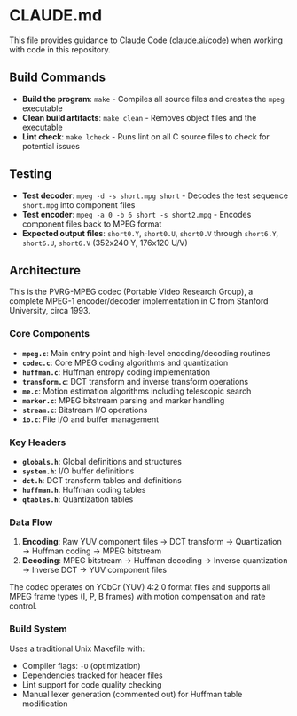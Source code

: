 # CLAUDE.md

This file provides guidance to Claude Code (claude.ai/code) when working with code in this repository.

## Build Commands

- **Build the program**: `make` - Compiles all source files and creates the `mpeg` executable
- **Clean build artifacts**: `make clean` - Removes object files and the executable
- **Lint check**: `make lcheck` - Runs lint on all C source files to check for potential issues

## Testing

- **Test decoder**: `mpeg -d -s short.mpg short` - Decodes the test sequence `short.mpg` into component files
- **Test encoder**: `mpeg -a 0 -b 6 short -s short2.mpg` - Encodes component files back to MPEG format
- **Expected output files**: `short0.Y`, `short0.U`, `short0.V` through `short6.Y`, `short6.U`, `short6.V` (352x240 Y, 176x120 U/V)

## Architecture

This is the PVRG-MPEG codec (Portable Video Research Group), a complete MPEG-1 encoder/decoder implementation in C from Stanford University, circa 1993.

### Core Components

- **`mpeg.c`**: Main entry point and high-level encoding/decoding routines
- **`codec.c`**: Core MPEG coding algorithms and quantization
- **`huffman.c`**: Huffman entropy coding implementation
- **`transform.c`**: DCT transform and inverse transform operations  
- **`me.c`**: Motion estimation algorithms including telescopic search
- **`marker.c`**: MPEG bitstream parsing and marker handling
- **`stream.c`**: Bitstream I/O operations
- **`io.c`**: File I/O and buffer management

### Key Headers

- **`globals.h`**: Global definitions and structures
- **`system.h`**: I/O buffer definitions
- **`dct.h`**: DCT transform tables and definitions
- **`huffman.h`**: Huffman coding tables
- **`qtables.h`**: Quantization tables

### Data Flow

1. **Encoding**: Raw YUV component files → DCT transform → Quantization → Huffman coding → MPEG bitstream
2. **Decoding**: MPEG bitstream → Huffman decoding → Inverse quantization → Inverse DCT → YUV component files

The codec operates on YCbCr (YUV) 4:2:0 format files and supports all MPEG frame types (I, P, B frames) with motion compensation and rate control.

### Build System

Uses a traditional Unix Makefile with:
- Compiler flags: `-O` (optimization)
- Dependencies tracked for header files
- Lint support for code quality checking
- Manual lexer generation (commented out) for Huffman table modification
